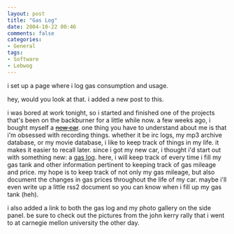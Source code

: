 ```yaml
---
layout: post
title: "Gas Log"
date: 2004-10-22 00:46
comments: false
categories:
- General
tags:
- Software
- Lebwog
---
```

i set up a page where i log gas consumption and usage.

<!-- more -->

hey, would you look at that.  i added a new post to this.

i was bored at work tonight, so i started and finished one of the projects that's been on the backburner for a little while now.  a few weeks ago, i bought myself a [<strike>new car</strike>](http://genetik.caffeine.nu/gallery/new_car/).  one thing you have to understand about me is that i'm obsessed with recording things.  whether it be irc logs, my mp3 archive database, or my movie database, i like to keep track of things in my life.  it makes it easier to recall later.  since i got my new car, i thought i'd start out with something new: a [gas log](http://www.cabbits.com/gaslog/).  here, i will keep track of every time i fill my gas tank and other information pertinent to keeping track of gas mileage and price.  my hope is to keep track of not only my gas mileage, but also document the changes in gas prices throughout the life of my car.  maybe i'll even write up a little rss2 document so you can know when i fill up my gas tank (heh).

i also added a link to both the gas log and my photo gallery on the side panel.  be sure to check out the pictures from the john kerry rally that i went to at carnegie mellon university the other day.
